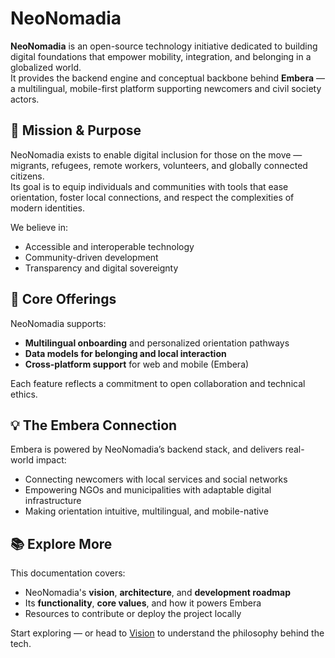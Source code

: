 # NeoNomadia

**NeoNomadia** is an open-source technology initiative dedicated to building digital foundations that empower mobility, integration, and belonging in a globalized world.  
It provides the backend engine and conceptual backbone behind **Embera** — a multilingual, mobile-first platform supporting newcomers and civil society actors.

## 🌟 Mission & Purpose

NeoNomadia exists to enable digital inclusion for those on the move — migrants, refugees, remote workers, volunteers, and globally connected citizens.  
Its goal is to equip individuals and communities with tools that ease orientation, foster local connections, and respect the complexities of modern identities.

We believe in:
- Accessible and interoperable technology
- Community-driven development
- Transparency and digital sovereignty

## 🔧 Core Offerings

NeoNomadia supports:
- **Multilingual onboarding** and personalized orientation pathways
- **Data models for belonging and local interaction**
- **Cross-platform support** for web and mobile (Embera)

Each feature reflects a commitment to open collaboration and technical ethics.

## 💡 The Embera Connection

Embera is powered by NeoNomadia’s backend stack, and delivers real-world impact:
- Connecting newcomers with local services and social networks
- Empowering NGOs and municipalities with adaptable digital infrastructure
- Making orientation intuitive, multilingual, and mobile-native

## 📚 Explore More

This documentation covers:
- NeoNomadia's **vision**, **architecture**, and **development roadmap**
- Its **functionality**, **core values**, and how it powers Embera
- Resources to contribute or deploy the project locally

Start exploring — or head to [Vision](vision.md) to understand the philosophy behind the tech.